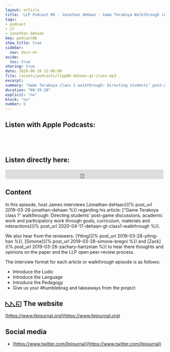 ```yaml
---
layout: article
title: 'LLP Podcast 06 - Jonathan deHaan - Game Terakoya Walkthrough interview'
tags:
- podcast
- 🚶‍♂️
- jonathan dehaan
key: podcast06
show_title: true
sidebar:
  nav: docs-en
aside:
  toc: true
sharing: true
date: 2020-06-10 12:00:00
file: /assets/podcasts/llpp06-dehaan-gt-class.mp3
excerpt: 
summary: "Game Terakoya class 1 walkthrough: Directing students’ post-game discussions, academic work and participatory work through goals, curriculum, materials and interactions"
duration: "00:35:20"  
explicit: "no"
block: "no"
number: 6
---
```


## Listen with Apple Podcasts:

<a href="https://podcasts.apple.com/jp/podcast/ludic-language-pedagogy/id1480071532" style="display:inline-block;overflow:hidden;background:url(https://linkmaker.itunes.apple.com/en-us/badge-lrg.svg?releaseDate=2020-02-27T00:00:00Z&kind=podcast&bubble=apple_music) no-repeat;width:165px;height:40px;"></a>


## Listen directly here:

<iframe src="https://archive.org/embed/llpp06-dehaan-gt-class" width="500" height="30" frameborder="0" webkitallowfullscreen="true" mozallowfullscreen="true" allowfullscreen></iframe>

## Content

In this episode, host James interviews [Jonathan deHaan]({% post_url 2019-03-28-jonathan-dehaan %}) regarding his article: [“Game Terakoya class 1” walkthrough: Directing students’ post-game discussions, academic work and participatory work through goals, curriculum, materials and interactions]({% post_url 2020-04-17-dehaan-gt-class1-walkthrough %}).

We also hear from the reviewers: [Yiting]({% post_url 2019-03-28-yiting-han %}), [Simone]({% post_url 2019-03-28-simone-bregni %}) and [Zack]({% post_url 2019-03-28-zachary-hartzman %}) to hear there thoughts and opinions on the paper and the LLP open peer-review process.

The interview format for each article or walkthrough episode is as follows:

- Introduce the Ludic
- Introduce the Language
- Introduce the Pedagogy
- Give us your #humblebrag and takeaways from the project

## ◺◺◱ The website

[https://www.llpjournal.org](https://www.llpjournal.org)

## Social media

- [https://www.twitter.com/llpjournal](https://www.twitter.com/llpjournal)
